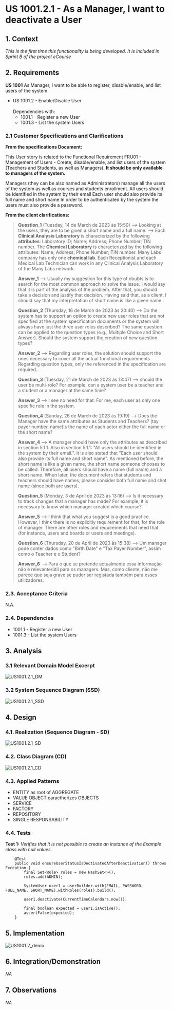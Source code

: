 # US 1001.2.1 - As a Manager, I want to deactivate a User

## 1. Context

*This is the first time this functionality is being developed. It is included in Sprint B of the project eCourse*

## 2. Requirements

**US 1001** As Manager, I want to be able to register, disable/enable, and list users of the system

- US 1001.2 - Enable/Disable User<BR> <BR>
  Dependencies with:
    - 1001.1 - Register a new User
    - 1001.3 - List the system Users

### 2.1 Customer Specifications and Clarifications ###

**From the specifications Document:**

This User story is related to the Functional Requirement FRU01 - Management of Users - Create, disable/enable, and list users of the system (Teachers and Students, as well as Managers). **It should be only available to managers of the system.**

Managers (they can be also named as Administrators) manage all the users of the system as well as courses and students enrollment. 
All users should be identified in the system by their email 
Each user should also provide its full name and short name 
In order to be authenticated by the system the users must also provide a password.


**From the client clarifications:**
> **Question_1** (Tuesday, 14 de March de 2023 às 15:50) --> Looking at the users, they are to be given a short name and a full name.  --> Each **Clinical Analysis Laboratory** is characterized by the following **attributes**: Laboratory ID; Name; Address; Phone Number; TIN number. The **Chemical Laboratory** is characterized by the following attributes: Name; Address; Phone Number; TIN number. Many Labs company has only one **chemical lab**. Each Receptionist and each Medical Lab Technician can work in any Clinical Analysis Laboratory of the Many Labs network.
>
> **Answer_1** --> Usually my suggestion for this type of doubts is to search for the most common approach to solve the issue. I would say that it is part of the analysis of the problem. After that, you should take a decision and justify that decision. Having said that, as a client, I should say that my interpretation of short name is like a given name..
>
> **Question_2** (Thursday, 16 de March de 2023 às 20:40) -->  Do the system has to support an option to create new user roles that are not specified at the system specification documents or the system will always have just the three user roles described? The same question can be applied to the question types (e.g., Multiple Choice and Short Answer). Should the system support the creation of new question types?
>
> **Answer_2** --> Regarding user roles, the solution should support the ones necessary to cover all the actual functional requirements. Regarding question types, only the referenced in the specification are required..
>
> **Question_3** (Tuesday, 21 de March de 2023 às 13:47) -->  should the user be multi-role? For example, can a system user be a teacher and a student or a manager at the same time?
>
> **Answer_3** --> I see no need for that. For me, each user as only one specific role in the system.
>
> **Question_4** (Sunday, 26 de March de 2023 às 19:19) --> Does the Manager have the same attributes as Students and Teachers? (tay payer number, name)Is the name of each actor either the full name or the short name?
>
> **Answer_4** --> A manager should have only the attributes as described in section 5.1.1. Also in section 5.1.1: "All users should be identified in the system by their email.". It is also stated that "Each user should also provide its full name and short name". As mentioned before, the short name is like a given name, the short name someone chooses to be called. Therefore, all users should have a name (full name) and a short name. When later, the document refers that students and teachers should have names, please consider both full name and shot name (since both are users).
>
> **Question_5** (Monday, 3 de April de 2023 às 13:16) --> Is it necessary to track changes that a manager has made? For example, it is necessary to know which manager created which course?
>
> **Answer_5** --> I think that what you suggest is a good practice. However, I think there is no explicitly requirement for that, for the role of manager. There are other roles and requirements that need that (for instance, users and boards or users and meetings).
> 
> **Question_6** (Thursday, 20 de April de 2023 às 15:38) --> Um manager pode conter dados como "Birth Date" e "Tax Payer Number", assim como o Teacher e o Student?
>
> **Answer_6** --> Para o que se pretende actualmente essa informação não é relevante/útil para os managers. Mas, como cliente, não me parece que seja grave se puder ser registada também para esses utilizadores.


### 2.3. Acceptance Criteria ###
N.A.

### 2.4. Dependencies ###

- 1001.1 - Register a new User
- 1001.3 - List the system Users



## 3. Analysis

### 3.1 Relevant Domain Model Excerpt
![US1001.2.1_DM](US1001.2.1_DM.svg)

### 3.2 System Sequence Diagram (SSD)
![US1001.2.1_SSD](US1001.2.1_SSD.svg)


## 4. Design

### 4.1. Realization (Sequence Diagram - SD)
![US1001.2.1_SD](US1001.2.1_SD.svg)

### 4.2. Class Diagram (CD)

![US1001.2.1_CD](US1001.2.1_CD.svg)

### 4.3. Applied Patterns

- ENTITY as root of AGGREGATE
- VALUE OBJECT caractherizes OBJECTS
- SERVICE
- FACTORY
- REPOSITORY
- SINGLE RESPONSABILITY


### 4.4. Tests

**Test 1:** *Verifies that it is not possible to create an instance of the Example class with null values.*

```
    @Test
    public void ensureUserStatusIsDectivatedAfterDeactivation() throws Exception {
        final Set<Role> roles = new HashSet<>();
        roles.add(ADMIN);

        SystemUser user1 = userBuilder.with(EMAIL, PASSWORD, FULL_NAME, SHORT_NAME).withRoles(roles).build();

        user1.deactivate(CurrentTimeCalendars.now());

        final boolean expected = user1.isActive();
        assertFalse(expected);
    }
````

## 5. Implementation

![US1001.2_demo](1001.2.1_demo.png)

## 6. Integration/Demonstration
*NA*

## 7. Observations
*NA*
